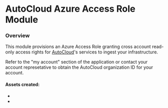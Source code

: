 AutoCloud Azure Access Role Module
================================

### Overview

This module provisions an Azure Access Role granting cross account read-only access rights for [AutoCloud](https://autocloud.dev)'s services to ingest your infrastructure.

Refer to the "my account" section of the application or contact your account represetative to obtain the AutoCloud organization ID for your account. 

#### Assets created:

* 
*

